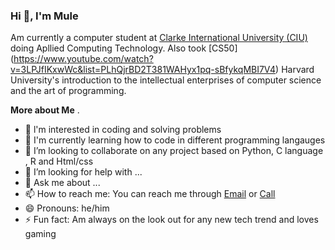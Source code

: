### Hi 👋, I'm Mule

Am currently a computer student at [Clarke International University (CIU)](https://ciu.ac.ug/) doing Apllied Computing Technology. Also took [CS50] (https://www.youtube.com/watch?v=3LPJfIKxwWc&list=PLhQjrBD2T381WAHyx1pq-sBfykqMBI7V4) Harvard University's introduction to the intellectual enterprises of computer science and the art of programming.





**More about Me** .

- 🔭 l'm interested in coding and solving problems
- 🌱 I'm currently learning how to code in different programming langauges
- 👯 I’m looking to collaborate on any project based on Python, C language , R and Html/css 
- 🤔 I’m looking for help with ...
- 💬 Ask me about ...
- 📫 How to reach me: You can reach me through [Email](muleof2000@gmail.com) or [Call](+256776662314)
- 😄 Pronouns: he/him
- ⚡ Fun fact: Am always on the look out for any new tech trend and loves gaming

